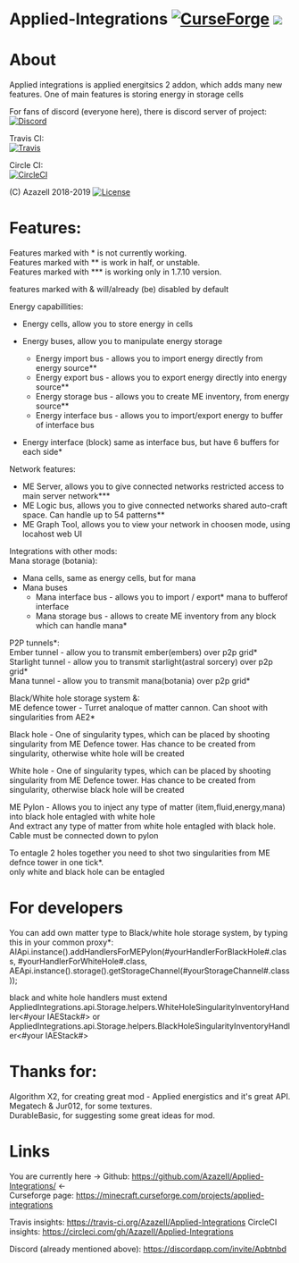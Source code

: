 # Applied-Integrations [![CurseForge](http://cf.way2muchnoise.eu/301924.svg)](https://minecraft.curseforge.com/projects/applied-integrations) [![](http://cf.way2muchnoise.eu/versions/301924.svg)](https://minecraft.curseforge.com/projects/applied-integrations)
# About
Applied integrations is applied energitsics 2 addon, which adds many new features. One of main features is storing energy in storage cells

For fans of discord (everyone here), there is discord server of project:  
[![Discord](https://img.shields.io/discord/565997320278376463.svg)](https://discord.gg/Apbtnbd)

Travis CI:  
[![Travis](https://img.shields.io/travis/AzazeII/Applied-Integrations.svg?maxAge=2592000&style=shield)](https://travis-ci.org/AzazeII/Applied-Integrations)

Circle CI:  
[![CircleCI](https://circleci.com/gh/AzazeII/Applied-Integrations.svg?style=shield)](https://circleci.com/gh/AzazeII/Applied-Integrations)

(C) Azazell 2018-2019 [![License](https://img.shields.io/badge/License-MIT-red.svg?style=flat-square)](http://opensource.org/licenses/MIT)

# Features:  
Features marked with * is not currently working.  
Features marked with ** is work in half, or unstable.  
Features marked with *** is working only in 1.7.10 version.  

features marked with & will/already (be) disabled by default  

Energy capabillities:  
- Energy cells, allow you to store energy in cells  
- Energy buses, allow you to manipulate energy storage  
	- Energy import bus - allows you to import energy directly from energy source**  
	- Energy export bus - allows you to export energy directly into energy source**  
	- Energy storage bus - allows you to create ME inventory, from energy source**  
	- Energy interface bus - allows you to import/export energy to buffer of interface bus  
	
- Energy interface (block) same as interface bus, but have 6 buffers for each side*  

Network features:  
- ME Server, allows you to give connected networks restricted access to main server network***  
- ME Logic bus, allows you to give connected networks shared auto-craft space. Can handle up to 54 patterns**
- ME Graph Tool, allows you to view your network in choosen mode, using locahost web UI   

Integrations with other mods:  
Mana storage (botania):  
- Mana cells, same as energy cells, but for mana  
- Mana buses  
	- Mana interface bus - allows you to import / export* mana to bufferof interface  
	- Mana storage bus - allows to create ME inventory from any block which can handle mana*  

P2P tunnels*:  
Ember tunnel - allow you to transmit ember(embers) over p2p grid*  
Starlight tunnel - allow you to transmit starlight(astral sorcery) over p2p grid*  
Mana tunnel - allow you to transmit mana(botania) over p2p grid*  

Black/White hole storage system &:  
ME defence tower - Turret analoque of matter cannon. Can shoot with singularities from AE2*  

Black hole - One of singularity types, which can be placed by shooting singularity from ME Defence tower. Has <not picked   yet> chance to be created from singularity, otherwise white hole will be created  

White hole - One of singularity types, which can be placed by shooting singularity from ME Defence tower. Has <not picked yet> chance to be created from singularity, otherwise black hole will be created  

ME Pylon - Allows you to inject any type of matter (item,fluid,energy,mana) into black hole entagled with white hole  
						And extract any type of matter from white hole entagled with black hole.  
						Cable must be connected down to pylon  
						
To entagle 2 holes together you need to shot two singularities from ME defnce tower in one tick*.  
only white and black hole can be entagled  

# For developers  
 You can add own matter type to Black/white hole storage system, by typing this in your common proxy*:  
 AIApi.instance().addHandlersForMEPylon(#yourHandlerForBlackHole#.class, #yourHandlerForWhiteHole#.class,   AEApi.instance().storage().getStorageChannel(#yourStorageChannel#.class));  
 
 black and white hole handlers must extend  
 AppliedIntegrations.api.Storage.helpers.WhiteHoleSingularityInventoryHandler<#your IAEStack#>
 or  
 AppliedIntegrations.api.Storage.helpers.BlackHoleSingularityInventoryHandler<#your IAEStack#>


# Thanks for: 
Algorithm X2, for creating great mod - Applied energistics and it's great API.  
Megatech & Jur012, for some textures.  
DurableBasic, for suggesting some great ideas for mod.  

# Links

You are currently here -> Github: https://github.com/AzazeII/Applied-Integrations/ <-  
Curseforge page: https://minecraft.curseforge.com/projects/applied-integrations  

Travis insights: https://travis-ci.org/AzazeII/Applied-Integrations
CircleCI insights: https://circleci.com/gh/AzazeII/Applied-Integrations

Discord (already mentioned above): https://discordapp.com/invite/Apbtnbd
